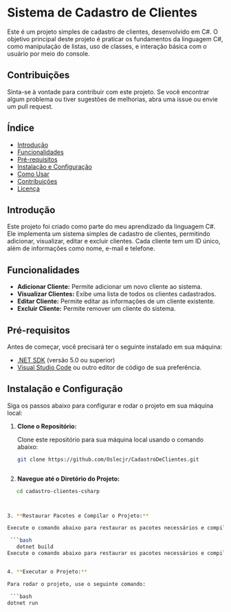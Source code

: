 # Sistema de Cadastro de Clientes

Este é um projeto simples de cadastro de clientes, desenvolvido em C#. O objetivo principal deste projeto é praticar os fundamentos da linguagem C#, como manipulação de listas, uso de classes, e interação básica com o usuário por meio do console.

## Contribuições

Sinta-se à vontade para contribuir com este projeto. Se você encontrar algum problema ou tiver sugestões de melhorias, abra uma issue ou envie um pull request.


## Índice

- [Introdução](#introdução)
- [Funcionalidades](#funcionalidades)
- [Pré-requisitos](#pré-requisitos)
- [Instalação e Configuração](#instalação-e-configuração)
- [Como Usar](#como-usar)
- [Contribuições](#contribuições)
- [Licença](#licença)

## Introdução

Este projeto foi criado como parte do meu aprendizado da linguagem C#. Ele implementa um sistema simples de cadastro de clientes, permitindo adicionar, visualizar, editar e excluir clientes. Cada cliente tem um ID único, além de informações como nome, e-mail e telefone.

## Funcionalidades

- **Adicionar Cliente:** Permite adicionar um novo cliente ao sistema.
- **Visualizar Clientes:** Exibe uma lista de todos os clientes cadastrados.
- **Editar Cliente:** Permite editar as informações de um cliente existente.
- **Excluir Cliente:** Permite remover um cliente do sistema.

## Pré-requisitos

Antes de começar, você precisará ter o seguinte instalado em sua máquina:

- [.NET SDK](https://dotnet.microsoft.com/download) (versão 5.0 ou superior)
- [Visual Studio Code](https://code.visualstudio.com/) ou outro editor de código de sua preferência.

## Instalação e Configuração

Siga os passos abaixo para configurar e rodar o projeto em sua máquina local:

1. **Clone o Repositório:**

   Clone este repositório para sua máquina local usando o comando abaixo:

   ```bash
   git clone https://github.com/Oslecjr/CadastroDeClientes.git



2. **Navegue até o Diretório do Projeto:**
   
```bash
   cd cadastro-clientes-csharp



3. **Restaurar Pacotes e Compilar o Projeto:**

Execute o comando abaixo para restaurar os pacotes necessários e compilar o projeto:

 ```bash
   dotnet build
Execute o comando abaixo para restaurar os pacotes necessários e compilar o projeto:


4. **Executar o Projeto:**

Para rodar o projeto, use o seguinte comando:

 ```bash
dotnet run

